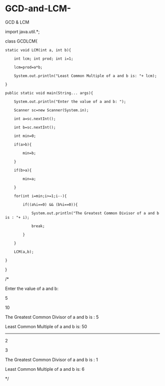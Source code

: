 # GCD-and-LCM-

GCD & LCM

import java.util.*;

class GCDLCM{

    static void LCM(int a, int b){

        int lcm; int prod; int i=1;

        lcm=prod=a*b;

        System.out.println("Least Common Multiple of a and b is: "+ lcm);

    }

    public static void main(String... args){

        System.out.println("Enter the value of a and b: ");

        Scanner sc=new Scanner(System.in);

        int a=sc.nextInt();

        int b=sc.nextInt();

        int min=0;

        if(a>b){

            min=b;

        }

        if(b>a){

            min=a;

        }

        for(int i=min;i>=1;i--){

            if((a%i==0) && (b%i==0)){

                System.out.println("The Greatest Common Divisor of a and b is : "+ i);

                break;

            }

        }

        LCM(a,b);

    }

}

/*

Enter the value of a and b:

5

10

The Greatest Common Divisor of a and b is : 5

Least Common Multiple of a and b is: 50

***********************************************

2

3

The Greatest Common Divisor of a and b is : 1

Least Common Multiple of a and b is: 6

 */

